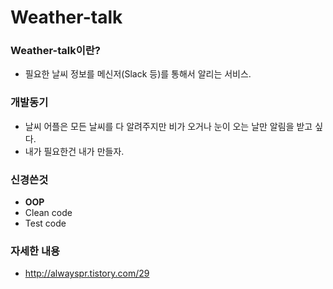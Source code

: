 # Weather-talk

### Weather-talk이란?
- 필요한 날씨 정보를 메신저(Slack 등)를 통해서 알리는 서비스.

### 개발동기
- 날씨 어플은 모든 날씨를 다 알려주지만 비가 오거나 눈이 오는 날만 알림을 받고 싶다.
- 내가 필요한건 내가 만들자.

### 신경쓴것
- __OOP__
- Clean code
- Test code

### 자세한 내용
 - http://alwayspr.tistory.com/29
